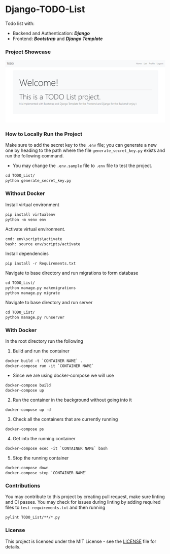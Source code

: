 # Django-TODO-List

Todo list with:

- Backend and Authentication: **_Django_**
- Frontend: **_Bootstrap_** and **_Django Template_**

### Project Showcase

[![Project Showcase](video/thumbnail.PNG)](video/showcase.mp4)

### How to Locally Run the Project

Make sure to add the secret key to the `.env` file; you can generate a new one by heading to the path where the file `generate_secret_key.py` exists and run the following command.

- You may change the `.env.sample` file to `.env` file to test the project.

```
cd TODO_List/
python generate_secret_key.py
```

### Without Docker

Install virtual environment

```
pip install virtualenv
python -m venv env
```

Activate virtual environment.

```
cmd: env\scripts\activate
bash: source env/scripts/activate
```

Install dependencies

```
pip install -r Requirements.txt
```

Navigate to base directory and run migrations to form database

```
cd TODO_List/
python manage.py makemigrations
python manage.py migrate
```

Navigate to base directory and run server

```
cd TODO_List/
python manage.py runserver
```

### With Docker

In the root directory run the following

1. Build and run the container

```
docker build -t `CONTAINER NAME` .
docker-compose run -it `CONTAINER NAME`
```

- Since we are using docker-compose we will use

```
docker-compose build
docker-compose up
```

2. Run the container in the background without going into it

```
docker-compose up -d
```

3. Check all the containers that are currently running

```
docker-compose ps
```

4. Get into the running container

```
docker-compose exec -it `CONTAINER NAME` bash
```

5. Stop the running container

```
docker-compose down
docker-compose stop `CONTAINER NAME`
```

### Contributions

You may contribute to this project by creating pull request, make sure linting and CI passes. You may check for issues during linting by adding required files to `test-requirements.txt` and then running

```
pylint TODO_List/**/*.py
```

### License

This project is licensed under the MIT License - see the [LICENSE](LICENSE) file for details.
